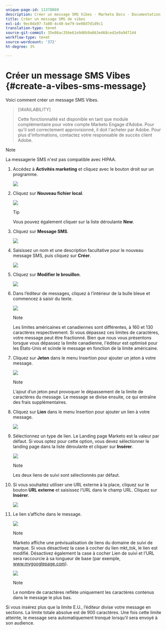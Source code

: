 ```yaml
---
unique-page-id: 11378869
description: Créer un message SMS Vibes - Marketo Docs - Documentation du produit
title: Créer un message SMS de vibes
exl-id: 9ec0da97-7a80-4c40-be79-be08d7d1d9c1
translation-type: tm+mt
source-git-commit: 35e86ac356e61e9d6b9a663e468ced1e9a947144
workflow-type: tm+mt
source-wordcount: '372'
ht-degree: 3%

---
```


# Créer un message SMS Vibes {#create-a-vibes-sms-message}

Voici comment créer un message SMS Vibes.

>[!AVAILABILITY]
>
>Cette fonctionnalité est disponible en tant que module complémentaire pour votre compte Marketo Engage d’Adobe. Pour qu&#39;il soit correctement approvisionné, il doit l&#39;acheter par Adobe. Pour plus d&#39;informations, contactez votre responsable de succès client Adobe.

>[!NOTE]
>
>La messagerie SMS n&#39;est pas compatible avec HIPAA.

1. Accédez à **Activités marketing** et cliquez avec le bouton droit sur un programme.

   ![](assets/mobile-right-click-hand.jpg)

1. Cliquez sur **Nouveau fichier local**.

   ![](assets/new-local-asset-hand.jpg)

   >[!TIP]
   >
   >Vous pouvez également cliquer sur la liste déroulante **New**.

1. Cliquez sur **Message SMS**.

   ![](assets/new-local-asset-selection-hand.jpg)

1. Saisissez un nom et une description facultative pour le nouveau message SMS, puis cliquez sur **Créer**.

   ![](assets/new-sms-message-offer-ends-soon-hands.jpg)

1. Cliquez sur **Modifier le brouillon**.

   ![](assets/edit-draft-hand.jpg)

1. Dans l’éditeur de messages, cliquez à l’intérieur de la bulle bleue et commencez à saisir du texte.

   ![](assets/message-text-pencil.jpg)

   >[!NOTE]
   >
   >Les limites américaines et canadiennes sont différentes, à 160 et 130 caractères respectivement. Si vous dépassez ces limites de caractères, votre message peut être fractionné. Bien que nous vous présentons lorsque vous dépassez la limite canadienne, l&#39;éditeur est optimisé pour les États-Unis et scinde le message en fonction de la limite américaine.

1. Cliquez sur **Jeton** dans le menu Insertion pour ajouter un jeton à votre message.

   ![](assets/add-token-real-hand.jpg)

   >[!NOTE]
   >
   >L’ajout d’un jeton peut provoquer le dépassement de la limite de caractères du message. Le message se divise ensuite, ce qui entraîne des frais supplémentaires.

1. Cliquez sur **Lien** dans le menu Insertion pour ajouter un lien à votre message.

   ![](assets/full-message-link-hand.jpg)

1. Sélectionnez un type de lien. Le Landing page Marketo est la valeur par défaut. Si vous optez pour cette option, vous devez sélectionner le landing page dans la liste déroulante et cliquer sur **Insérer**.

   ![](assets/insert-link-real-hands.jpg)

   >[!NOTE]
   >
   >Les deux liens de suivi sont sélectionnés par défaut.

1. Si vous souhaitez utiliser une URL externe à la place, cliquez sur le bouton **URL externe** et saisissez l’URL dans le champ URL. Cliquez sur **Insérer**.

   ![](assets/insert-link-url-hands.jpg)

1. Le lien s’affiche dans le message.

   ![](assets/link-added.jpg)

   >[!NOTE]
   >
   >Marketo affiche une prévisualisation de liens du domaine de suivi de marque. Si vous désactivez la case à cocher du lien mkt_tok, le lien est modifié. Désactivez également la case à cocher Lien de suivi et l’URL sera raccourcie à sa longueur de base (par exemple, www.mygooglepage.com).

   ![](assets/image2016-7-27-16-3a20-3a16.png)

   >[!NOTE]
   >
   >Le nombre de caractères reflète uniquement les caractères contenus dans le message le plus bas.

Si vous insérez plus que la limite E.U., l’éditeur divise votre message en sections. La limite totale absolue est de 900 caractères. Une fois cette limite atteinte, le message sera automatiquement tronqué lorsqu’il sera envoyé à son audience.

